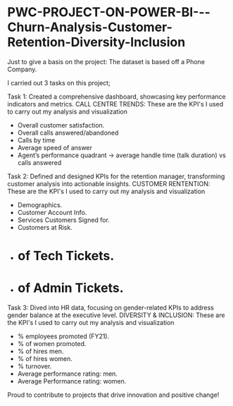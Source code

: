# PWC-PROJECT-ON-POWER-BI---Churn-Analysis-Customer-Retention-Diversity-Inclusion
Just to give a basis on the project: The dataset is based off a Phone Company.

I carried out 3 tasks on this project;

Task 1: Created a comprehensive dashboard, showcasing key performance indicators and metrics.
CALL CENTRE TRENDS: These are the KPI's I used to carry out my analysis and visualization
- Overall customer satisfaction.
- Overall calls answered/abandoned
- Calls by time
- Average speed of answer
- Agent’s performance quadrant -> average handle time (talk duration) vs calls answered

Task 2: Defined and designed KPIs for the retention manager, transforming customer analysis into actionable insights.
CUSTOMER RENTENTION: These are the KPI's I used to carry out my analysis and visualization
- Demographics.
- Customer Account Info.
- Services Customers Signed for.
- Customers at Risk.
- # of Tech Tickets.
- # of Admin Tickets. 

Task 3: Dived into HR data, focusing on gender-related KPIs to address gender balance at the executive level. 
DIVERSITY & INCLUSION: These are the KPI's I used to carry out my analysis and visualization
- % employees promoted (FY21).
- % of women promoted.
- % of hires men.
- % of hires women.
- % turnover.
- Average performance rating: men.
- Average Performance rating: women.

Proud to contribute to projects that drive innovation and positive change!
